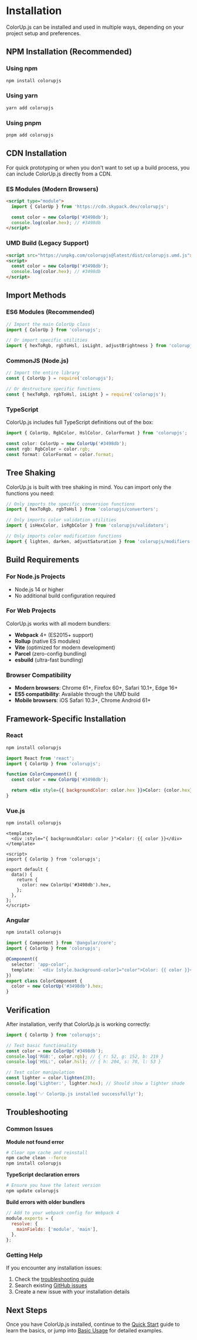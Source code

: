 # Installation

ColorUp.js can be installed and used in multiple ways, depending on your project setup and preferences.

## NPM Installation (Recommended)

### Using npm

```bash
npm install colorupjs
```

### Using yarn

```bash
yarn add colorupjs
```

### Using pnpm

```bash
pnpm add colorupjs
```

## CDN Installation

For quick prototyping or when you don't want to set up a build process, you can include ColorUp.js directly from a CDN.

### ES Modules (Modern Browsers)

```html
<script type="module">
  import { ColorUp } from 'https://cdn.skypack.dev/colorupjs';

  const color = new ColorUp('#3498db');
  console.log(color.hex); // #3498db
</script>
```

### UMD Build (Legacy Support)

```html
<script src="https://unpkg.com/colorupjs@latest/dist/colorupjs.umd.js"></script>
<script>
  const color = new ColorUp('#3498db');
  console.log(color.hex); // #3498db
</script>
```

## Import Methods

### ES6 Modules (Recommended)

```javascript
// Import the main ColorUp class
import { ColorUp } from 'colorupjs';

// Or import specific utilities
import { hexToRgb, rgbToHsl, isLight, adjustBrightness } from 'colorupjs';
```

### CommonJS (Node.js)

```javascript
// Import the entire library
const { ColorUp } = require('colorupjs');

// Or destructure specific functions
const { hexToRgb, rgbToHsl, isLight } = require('colorupjs');
```

### TypeScript

ColorUp.js includes full TypeScript definitions out of the box:

```typescript
import { ColorUp, RgbColor, HslColor, ColorFormat } from 'colorupjs';

const color: ColorUp = new ColorUp('#3498db');
const rgb: RgbColor = color.rgb;
const format: ColorFormat = color.format;
```

## Tree Shaking

ColorUp.js is built with tree shaking in mind. You can import only the functions you need:

```javascript
// Only imports the specific conversion functions
import { hexToRgb, rgbToHsl } from 'colorupjs/converters';

// Only imports color validation utilities
import { isHexColor, isRgbColor } from 'colorupjs/validators';

// Only imports color modification functions
import { lighten, darken, adjustSaturation } from 'colorupjs/modifiers';
```

## Build Requirements

### For Node.js Projects

- Node.js 14 or higher
- No additional build configuration required

### For Web Projects

ColorUp.js works with all modern bundlers:

- **Webpack** 4+ (ES2015+ support)
- **Rollup** (native ES modules)
- **Vite** (optimized for modern development)
- **Parcel** (zero-config bundling)
- **esbuild** (ultra-fast bundling)

### Browser Compatibility

- **Modern browsers**: Chrome 61+, Firefox 60+, Safari 10.1+, Edge 16+
- **ES5 compatibility**: Available through the UMD build
- **Mobile browsers**: iOS Safari 10.3+, Chrome Android 61+

## Framework-Specific Installation

### React

```bash
npm install colorupjs
```

```jsx
import React from 'react';
import { ColorUp } from 'colorupjs';

function ColorComponent() {
  const color = new ColorUp('#3498db');

  return <div style={{ backgroundColor: color.hex }}>Color: {color.hex}</div>;
}
```

### Vue.js

```bash
npm install colorupjs
```

```vue
<template>
  <div :style="{ backgroundColor: color }">Color: {{ color }}</div>
</template>

<script>
import { ColorUp } from 'colorupjs';

export default {
  data() {
    return {
      color: new ColorUp('#3498db').hex,
    };
  },
};
</script>
```

### Angular

```bash
npm install colorupjs
```

```typescript
import { Component } from '@angular/core';
import { ColorUp } from 'colorupjs';

@Component({
  selector: 'app-color',
  template: ` <div [style.background-color]="color">Color: {{ color }}</div> `,
})
export class ColorComponent {
  color = new ColorUp('#3498db').hex;
}
```

## Verification

After installation, verify that ColorUp.js is working correctly:

```javascript
import { ColorUp } from 'colorupjs';

// Test basic functionality
const color = new ColorUp('#3498db');
console.log('RGB:', color.rgb); // { r: 52, g: 152, b: 219 }
console.log('HSL:', color.hsl); // { h: 204, s: 70, l: 53 }

// Test color manipulation
const lighter = color.lighten(20);
console.log('Lighter:', lighter.hex); // Should show a lighter shade

console.log('✅ ColorUp.js installed successfully!');
```

## Troubleshooting

### Common Issues

**Module not found error**

```bash
# Clear npm cache and reinstall
npm cache clean --force
npm install colorupjs
```

**TypeScript declaration errors**

```bash
# Ensure you have the latest version
npm update colorupjs
```

**Build errors with older bundlers**

```javascript
// Add to your webpack config for Webpack 4
module.exports = {
  resolve: {
    mainFields: ['module', 'main'],
  },
};
```

### Getting Help

If you encounter any installation issues:

1. Check the [troubleshooting guide](../resources/troubleshooting.md)
2. Search existing [GitHub issues](https://github.com/sandeep-guttula/colorup/issues)
3. Create a new issue with your installation details

## Next Steps

Once you have ColorUp.js installed, continue to the [Quick Start](quick-start.md) guide to learn the basics, or jump into [Basic Usage](basic-usage.md) for detailed examples.
